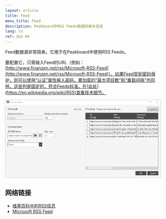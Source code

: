 ```yaml
---
layout: article
title: Feed
menu_title: Feed
description: Peakboard中RSS Feeds数据的相关信息
lang: cn
ref: dat-04
---
```

Feed数据源非常简单。它用于在Peakboard中使用RSS Feeds。

要配置它，只需输入Feed的URL（例如：[http://www.finanzen.net/rss/Microsoft-RSS-Feed](http://www.finanzen.net/rss/Microsoft-RSS-Feed)）。如果Feed受到密码保护，则可以使用“认证”属性输入密码，要加载的“最大项目数”和“重载间隔”也同样。这些列是固定的，符合Feeds标准。在[此处](https://en.wikipedia.org/wiki/RSS)查看技术细节。

 ![Add Data Dialog](/assets/images/data-sources/feed/feed-add-data-dialog.png)


## 网络链接

 - [维基百科中的RSS信息](https://en.wikipedia.org/wiki/RSS)
 - [Microsoft RSS Feed](http://www.finanzen.net/rss/Microsoft-RSS-Feed)
